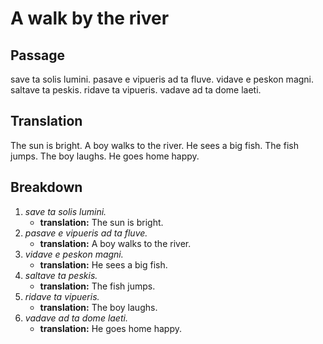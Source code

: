 # A walk by the river

## Passage

save ta solis lumini.
pasave e vipueris ad ta fluve.
vidave e peskon magni.
saltave ta peskis.
ridave ta vipueris.
vadave ad ta dome laeti.

## Translation

The sun is bright.
A boy walks to the river.
He sees a big fish.
The fish jumps.
The boy laughs.
He goes home happy.

## Breakdown

1. _save ta solis lumini._
    - **translation:** The sun is bright.
1. _pasave e vipueris ad ta fluve._
    - **translation:** A boy walks to the river.
1. _vidave e peskon magni._
    - **translation:** He sees a big fish.
1. _saltave ta peskis._
    - **translation:** The fish jumps.
1. _ridave ta vipueris._
    - **translation:** The boy laughs.
1. _vadave ad ta dome laeti._
    - **translation:** He goes home happy.
